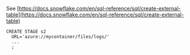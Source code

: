 See [https://docs.snowflake.com/en/sql-reference/sql/create-external-table](https://docs.snowflake.com/en/sql-reference/sql/create-external-table)
```
CREATE STAGE s2
  URL='azure://mycontainer/files/logs/'
  ...
  ;
```
